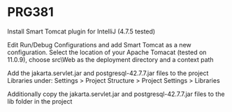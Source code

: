 # PRG381
Install Smart Tomcat plugin for IntelliJ (4.7.5 tested)

Edit Run/Debug Configurations and add Smart Tomcat as a new configuration. Select the location of your Apache Tomacat (tested on 11.0.9), choose src\Web as the deployment directory and a context path

Add the jakarta.servlet.jar and postgresql-42.7.7.jar files to the project Libraries under:
Settings > Project Structure > Project Settings > Libraries

Additionally copy the jakarta.servlet.jar and postgresql-42.7.7.jar files to the lib folder in the project
